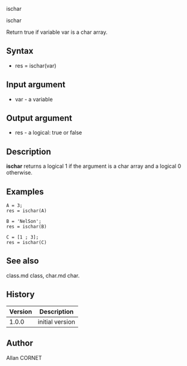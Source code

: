 



ischar


ischar

Return true if variable var is a char array.

## Syntax

- res = ischar(var)

## Input argument

 - var - a variable

## Output argument

 - res - a logical: true or false

## Description

<b>ischar</b> returns a logical 1 if the argument is a char array and a logical 0 otherwise.

## Examples

```Nelson
A = 3;
res = ischar(A)
```
```Nelson
B = 'NelSon';
res = ischar(B)
```
```Nelson
C = [1 ; 3];
res = ischar(C)
```

## See also

class.md class, char.md char.
## History

|Version|Description|
|------|------|
|1.0.0|initial version|


## Author

Allan CORNET



